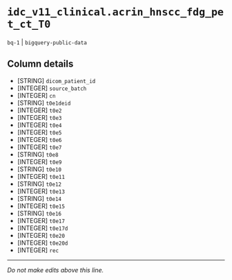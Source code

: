 # `idc_v11_clinical.acrin_hnscc_fdg_pet_ct_T0`
`bq-1` | `bigquery-public-data`

## Column details
* [STRING]    `dicom_patient_id`
* [INTEGER]   `source_batch`
* [INTEGER]   `cn`
* [STRING]    `t0e1deid`
* [INTEGER]   `t0e2`
* [INTEGER]   `t0e3`
* [INTEGER]   `t0e4`
* [INTEGER]   `t0e5`
* [INTEGER]   `t0e6`
* [INTEGER]   `t0e7`
* [STRING]    `t0e8`
* [INTEGER]   `t0e9`
* [STRING]    `t0e10`
* [INTEGER]   `t0e11`
* [STRING]    `t0e12`
* [INTEGER]   `t0e13`
* [STRING]    `t0e14`
* [INTEGER]   `t0e15`
* [STRING]    `t0e16`
* [INTEGER]   `t0e17`
* [INTEGER]   `t0e17d`
* [INTEGER]   `t0e20`
* [INTEGER]   `t0e20d`
* [INTEGER]   `rec`

-------------------------------------------------------------------------------
*Do not make edits above this line.*
